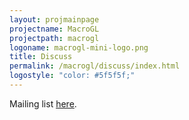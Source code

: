 ```yaml
---
layout: projmainpage
projectname: MacroGL
projectpath: macrogl
logoname: macrogl-mini-logo.png
title: Discuss
permalink: /macrogl/discuss/index.html
logostyle: "color: #5f5f5f;"
---
```




Mailing list [here](https://groups.google.com/forum/#!forum/storm-enroute-dev).
